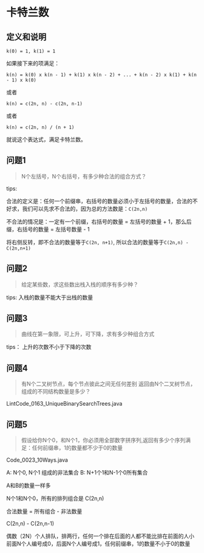 # 卡特兰数

## 定义和说明

```k(0) = 1, k(1) = 1```

如果接下来的项满足：

```
k(n) = k(0) x k(n - 1) + k(1) x k(n - 2) + ... + k(n - 2) x k(1) + k(n - 1) x k(0)
```

或者

```
k(n) = c(2n, n) - c(2n, n-1)
```

或者

```
k(n) = c(2n, n) / (n + 1)
```

就说这个表达式，满足卡特兰数。

## 问题1

> N个左括号，N个右括号，有多少种合法的组合方式？

tips:

合法的定义是：任何一个前缀串，右括号的数量必须小于左括号的数量，合法的不好求，我们可以先求不合法的，因为总的方法数是：`C(2n,n)`

不合法的情况是：一定有一个前缀，右括号的数量 = 左括号的数量 + 1，那么后缀，右括号的数量 = 左括号数量 - 1

将右侧反转，即不合法的数量等于`C(2n, n+1)`, 所以合法的数量等于`C(2n,n) - C(2n,n+1)`

## 问题2

> 给定某些数，求这些数出栈入栈的顺序有多少种？

tips:
入栈的数量不能大于出栈的数量

## 问题3

> 曲线在第一象限，可上升，可下降，求有多少种组合方式

tips：
上升的次数不小于下降的次数

## 问题4

> 有N个二叉树节点，每个节点彼此之间无任何差别 返回由N个二叉树节点，组成的不同结构数量是多少？ 

LintCode_0163_UniqueBinarySearchTrees.java

## 问题5

> 假设给你N个0，和N个1，你必须用全部数字拼序列,返回有多少个序列满足：任何前缀串，1的数量都不少于0的数量

Code_0023_10Ways.java

A: N个0, N个1 组成的非法集合 B: N+1个1和N-1个0所有集合

A和B的数量一样多

N个1和N个0，所有的排列组合是 C(2n,n)

合法数量 = 所有组合 - 非法数量

C(2n,n) - C(2n,n-1)

偶数（2N）个人排队，排两行，任何一个排在后面的人都不能比排在前面的人小
前面N个人编号成0，后面N个人编号成1，任何前缀串，1的数量不小于0的数量
